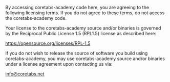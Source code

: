 By accessing coretabs-academy code here, you are agreeing to the following licensing terms.
If you do not agree to these terms, do not access the coretabs-academy code.

Your license to the coretabs-academy source and/or binaries is governed by the Reciprocal Public License 1.5 (RPL1.5) license as described here: 

https://opensource.org/licenses/RPL-1.5

If you do not wish to release the source of software you build using coretabs-academy, you may use coretabs-academy source and/or binaries under a license agreement upon contacting us via:

info@coretabs.net